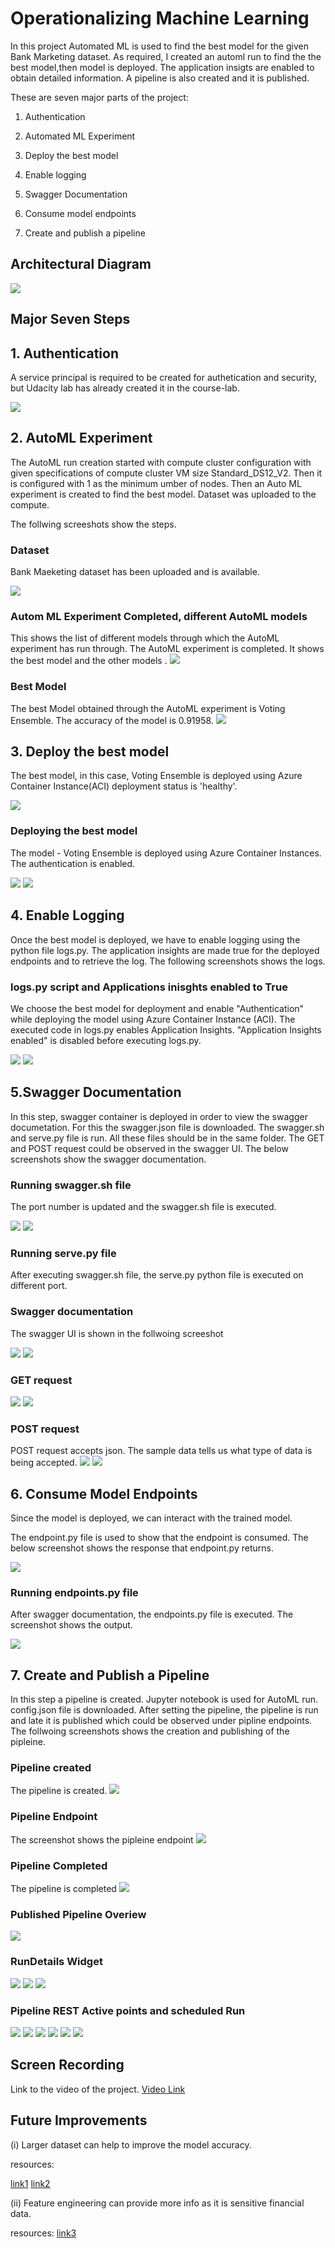 
# Operationalizing Machine Learning

In this project Automated ML is used to find the best model for the given Bank Marketing dataset.
As required, I created an automl run to find the the best model,then model is deployed.
The application insigts are enabled  to obtain detailed information. A pipeline is also created
and it is published. 

These are seven major parts of the project:

1. Authentication

2. Automated ML Experiment

3. Deploy the best model

4. Enable logging

5. Swagger Documentation

6. Consume model endpoints

7. Create and publish a pipeline


## Architectural Diagram


<img src="./Screenshots/a0_archi.png"/>

## Major Seven Steps

## 1. Authentication

A service principal is required to be created for authetication and security, but Udacity lab has already created it in the course-lab. 

<img src="./Screenshots/a0_az2ANDaz3.PNG"/>

## 2. AutoML Experiment
The AutoML run creation started with compute cluster configuration with given specifications
of compute cluster VM size Standard_DS12_V2. Then it is configured with 1 as the
minimum umber of nodes. Then an Auto ML experiment is created
to find the best model. Dataset was uploaded to the compute.

The follwing screeshots show the steps.
   
### Dataset
Bank Maeketing dataset has been uploaded and is available.

<img src="./Screenshots/a1_reg_dataset.PNG" />

### Autom ML Experiment Completed, different AutoML models
This shows the list of different models through which the AutoML experiment has run through.
The AutoML experiment is completed. It shows the best model and the other models
.
<img src="./Screenshots/a4_runs_with_bestM.PNG" />


### Best Model
The best Model obtained through the AutoML experiment is Voting Ensemble. The accuracy of the model is 0.91958.
<img src="./Screenshots/a3_votingEn.PNG" />

## 3. Deploy the best model
The best model, in this case, Voting Ensemble is deployed using Azure Container Instance(ACI)
deployment status is 'healthy'. 

<img src="./Screenshots/c0_healthy.PNG" />

### Deploying the best model
The model - Voting Ensemble is deployed using Azure Container Instances. The authentication is enabled.

<img src="./Screenshots/b1_deploy1.PNG" />

<img src="./Screenshots/b1_deploy2.PNG" />


## 4. Enable Logging 
Once the best model is deployed, we have to enable logging using the python file logs.py.
The application insights are made true for the deployed endpoints and to retrieve the log.
The following screenshots shows the logs.

### logs.py script and Applications inisghts enabled to True
We choose the best model for deployment and enable "Authentication" while
deploying the model using Azure Container Instance (ACI). The executed code in logs.py
enables Application Insights. "Application Insights enabled" is disabled before executing logs.py.

<img src="./Screenshots/c0_logspy.PNG" />

<img src="./Screenshots/c1_appli1.PNG" />

## 5.Swagger Documentation 
In this step, swagger container is deployed in order to view the swagger documetation.
 For this the swagger.json file is downloaded. The swagger.sh and serve.py file is run. All
 these files should be in the same folder. The GET and POST request could be observed in the swagger UI.
 The below screenshots show the swagger documentation.

### Running swagger.sh file
The port number is updated and the swagger.sh file is executed.

<img src="./Screenshots/d0_swag1.PNG" />

<img src="./Screenshots/d1_swaggerjson.PNG" />

### Running serve.py file

After executing swagger.sh file, the serve.py python file is executed on different port.

### Swagger documentation
The swagger UI is shown in the follwoing screeshot

<img src="./Screenshots/d2_localhost1.PNG" />

<img src="./Screenshots/d3_http_swag_ui.PNG" />

### GET request

<img src="./Screenshots/d4_httpget1.PNG" />
<img src="./Screenshots/d5_httpget2.PNG" />

### POST request

POST request accepts json. The sample data tells us what type of data is being accepted. 
<img src="./Screenshots/d6_post1.PNG" />
<img src="./Screenshots/d7_post2.PNG" />

## 6. Consume Model Endpoints
Since the model is deployed, we can interact with the trained model.
 
The endpoint.py file is used to show that the endpoint is consumed.
The below screenshot shows the response that endpoint.py returns.

<img src="./Screenshots/e1_scoringuri_key.PNG" />

### Running endpoints.py file
After swagger documentation, the endpoints.py file is executed. The screenshot shows the output.

<img src="./Screenshots/enpoint-results.PNG" />

## 7. Create and Publish a Pipeline
In this step a pipeline is created. Jupyter notebook is used for AutoML run. config.json file is downloaded.
 After setting the pipeline, the pipeline is run and late it is published which could be observed under
 pipline endpoints. The follwoing screenshots shows the creation and publishing of the pipleine.

### Pipeline created 
The pipeline is created.
<img src="./Screenshots/p1.jpg" />

### Pipeline Endpoint
The screenshot shows the pipleine endpoint
<img src="./Screenshots/p2.PNG" />

### Pipeline Completed
The pipeline is completed
<img src="./Screenshots/p_run_widgets.PNG" />

### Published Pipeline Overiew
<img src="./Screenshots/p4.PNG" />

### RunDetails Widget
<img src="./Screenshots/jupyt_pipeline.PNG" />

<img src="./Screenshots/pipelinerun2.PNG" />

<img src="./Screenshots/runwidgetcomplted2.PNG" />


### Pipeline REST Active points and scheduled Run

<img src="./Screenshots/REST_ACTIVE.PNG" />

<img src="./Screenshots/p1.PNG" />

<img src="./Screenshots/p2.PNG" />

<img src="./Screenshots/p3.PNG" />

<img src="./Screenshots/p4.PNG" />

<img src="./Screenshots/p_scheduled.PNG" />

## Screen Recording
Link to the video of the project. [Video Link](https://youtu.be/SC2MRSfIcTc)

## Future Improvements
(i) Larger dataset can help to improve the model accuracy.

resources: 

[link1](https://sciencing.com/advantages-large-sample-size-7210190.html)
[link2](https://medium.com/swlh/big-data-vs-small-data-how-much-data-is-big-enough-32e50103d0d4)

(ii) Feature engineering can provide more info as it is sensitive financial data.

resources: 
[link3](https://towardsdatascience.com/feature-engineering-what-powers-machine-learning-93ab191bcc2d)




















